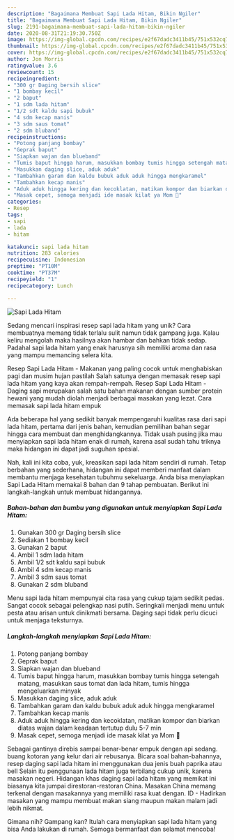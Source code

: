 ```yaml
---
description: "Bagaimana Membuat Sapi Lada Hitam, Bikin Ngiler"
title: "Bagaimana Membuat Sapi Lada Hitam, Bikin Ngiler"
slug: 2191-bagaimana-membuat-sapi-lada-hitam-bikin-ngiler
date: 2020-08-31T21:19:30.750Z
image: https://img-global.cpcdn.com/recipes/e2f67dadc3411b45/751x532cq70/sapi-lada-hitam-foto-resep-utama.jpg
thumbnail: https://img-global.cpcdn.com/recipes/e2f67dadc3411b45/751x532cq70/sapi-lada-hitam-foto-resep-utama.jpg
cover: https://img-global.cpcdn.com/recipes/e2f67dadc3411b45/751x532cq70/sapi-lada-hitam-foto-resep-utama.jpg
author: Jon Morris
ratingvalue: 3.6
reviewcount: 15
recipeingredient:
- "300 gr Daging bersih slice"
- "1 bombay kecil"
- "2 baput"
- "1 sdm lada hitam"
- "1/2 sdt kaldu sapi bubuk"
- "4 sdm kecap manis"
- "3 sdm saus tomat"
- "2 sdm bluband"
recipeinstructions:
- "Potong panjang bombay"
- "Geprak baput"
- "Siapkan wajan dan blueband"
- "Tumis baput hingga harum, masukkan bombay tumis hingga setengah matang, masukkan saus tomat dan lada hitam, tumis hingga mengeluarkan minyak"
- "Masukkan daging slice, aduk aduk"
- "Tambahkan garam dan kaldu bubuk aduk aduk hingga mengkaramel"
- "Tambahkan kecap manis"
- "Aduk aduk hingga kering dan kecoklatan, matikan kompor dan biarkan diatas wajan dalam keadaan tertutup dulu 5-7 min"
- "Masak cepet, semoga menjadi ide masak kilat ya Mom 🥰"
categories:
- Resep
tags:
- sapi
- lada
- hitam

katakunci: sapi lada hitam 
nutrition: 283 calories
recipecuisine: Indonesian
preptime: "PT10M"
cooktime: "PT37M"
recipeyield: "1"
recipecategory: Lunch

---
```



![Sapi Lada Hitam](https://img-global.cpcdn.com/recipes/e2f67dadc3411b45/751x532cq70/sapi-lada-hitam-foto-resep-utama.jpg)

Sedang mencari inspirasi resep sapi lada hitam yang unik? Cara membuatnya memang tidak terlalu sulit namun tidak gampang juga. Kalau keliru mengolah maka hasilnya akan hambar dan bahkan tidak sedap. Padahal sapi lada hitam yang enak harusnya sih memiliki aroma dan rasa yang mampu memancing selera kita.

Resep Sapi Lada Hitam - Makanan yang paling cocok untuk menghabiskan pagi dan musim hujan pastilah Salah satunya dengan memasak resep sapi lada hitam yang kaya akan rempah-rempah. Resep Sapi Lada Hitam - Daging sapi merupakan salah satu bahan makanan dengan sumber protein hewani yang mudah diolah menjadi berbagai masakan yang lezat. Cara memasak sapi lada hitam empuk

Ada beberapa hal yang sedikit banyak mempengaruhi kualitas rasa dari sapi lada hitam, pertama dari jenis bahan, kemudian pemilihan bahan segar hingga cara membuat dan menghidangkannya. Tidak usah pusing jika mau menyiapkan sapi lada hitam enak di rumah, karena asal sudah tahu triknya maka hidangan ini dapat jadi suguhan spesial.


Nah, kali ini kita coba, yuk, kreasikan sapi lada hitam sendiri di rumah. Tetap berbahan yang sederhana, hidangan ini dapat memberi manfaat dalam membantu menjaga kesehatan tubuhmu sekeluarga. Anda bisa menyiapkan Sapi Lada Hitam memakai 8 bahan dan 9 tahap pembuatan. Berikut ini langkah-langkah untuk membuat hidangannya.

<!--inarticleads1-->

##### Bahan-bahan dan bumbu yang digunakan untuk menyiapkan Sapi Lada Hitam:

1. Gunakan 300 gr Daging bersih slice
1. Sediakan 1 bombay kecil
1. Gunakan 2 baput
1. Ambil 1 sdm lada hitam
1. Ambil 1/2 sdt kaldu sapi bubuk
1. Ambil 4 sdm kecap manis
1. Ambil 3 sdm saus tomat
1. Gunakan 2 sdm bluband


Menu sapi lada hitam mempunyai cita rasa yang cukup tajam sedikit pedas. Sangat cocok sebagai pelengkap nasi putih. Seringkali menjadi menu untuk pesta atau arisan untuk dinikmati bersama. Daging sapi tidak perlu dicuci untuk menjaga teksturnya. 

<!--inarticleads2-->

##### Langkah-langkah menyiapkan Sapi Lada Hitam:

1. Potong panjang bombay
1. Geprak baput
1. Siapkan wajan dan blueband
1. Tumis baput hingga harum, masukkan bombay tumis hingga setengah matang, masukkan saus tomat dan lada hitam, tumis hingga mengeluarkan minyak
1. Masukkan daging slice, aduk aduk
1. Tambahkan garam dan kaldu bubuk aduk aduk hingga mengkaramel
1. Tambahkan kecap manis
1. Aduk aduk hingga kering dan kecoklatan, matikan kompor dan biarkan diatas wajan dalam keadaan tertutup dulu 5-7 min
1. Masak cepet, semoga menjadi ide masak kilat ya Mom 🥰


Sebagai gantinya direbis sampai benar-benar empuk dengan api sedang. buang kotoran yang kelur dari air rebusanya. Bicara soal bahan-bahannya, resep daging sapi lada hitam ini menggunakan dua jenis buah paprika atau bell Selain itu penggunaan lada hitam juga terbilang cukup unik, karena masakan negeri. Hidangan khas daging sapi lada hitam yang memikat ini biasanya kita jumpai direstoran-restoran China. Masakan China memang terkenal dengan masakannya yang memiliki rasa kuat dengan. ID - Hadirkan masakan yang mampu membuat makan siang maupun makan malam jadi lebih nikmat. 

Gimana nih? Gampang kan? Itulah cara menyiapkan sapi lada hitam yang bisa Anda lakukan di rumah. Semoga bermanfaat dan selamat mencoba!
